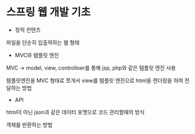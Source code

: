 # 스프링 웹 개발 기초
* 정적 컨텐츠 

파일을 단순히 입출력하는 웹 형태

* MVC와 템플릿 엔진 

MVC -> model, view, controlloer를 통해 jsp, php와 같은 템플릿 엔진 사용

템플릿엔진을 MVC 형태로 쪼개서 view를 템플릿 엔진으로 html을 렌더링을 하여 전달하는 방법

* API

html이 아닌 json과 같은 데이터 포멧으로 코드 관리할때의 방식

객체를 반환하는 방법

